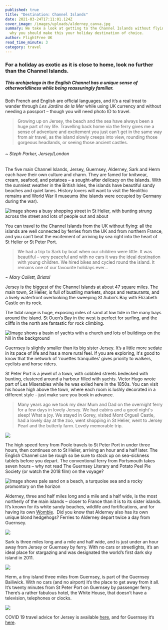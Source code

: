 ```yaml
---
published: true
title: "Destination: Channel Islands"
date: 2021-03-24T17:11:01.124Z
cover_image: /images/uploads/alderney_canva.jpg
summary: We take a look at getting to the Channel Islands without flying, and
  why you should make this your holiday destination of choice.
author: FlightFree UK
read_time_minute: 3
category: travel
---
```

### For a holiday as exotic as it is close to home, look no further than the Channel Islands. 

##### This archipelago in the English Channel has a unique sense of otherworldliness while being reassuringly familiar. 

Both French and English are official languages, and it’s a real treat to wander through *Les Jardins de la Mer* while using UK currency and without needing a passport – though you will need photo ID to travel. 

> G﻿rowing up on Jersey, the beach and the sea have always been a huge part of my life. Travelling back home via the ferry gives me a sense of adventure and excitement you just can't get in the same way from air travel, as the island slowly creeps into view, rounding those gorgeous headlands, or seeing those ancient castles.

###### *~﻿ Steph Parker, Jersey/London*

The five main Channel Islands, Jersey, Guernsey, Alderney, Sark and Herm each have their own culture and charm. They are famed for knitwear, cream, seafood, and potatoes – a sought-after delicacy on the islands. With the sunniest weather in the British Isles, the islands have beautiful sandy beaches and quiet lanes. History lovers will want to visit the Neolithic remains and World War II museums (the islands were occupied by Germany during the war). 

![Image shows a busy shopping street in St Helier, with bunting strung across the street and lots of people out and about](/images/uploads/st_helier.jpg "St Helier, the main town in Jersey")

You can travel to the Channel Islands from the UK without flying: all the islands are well connected by ferries from the UK and from northern France, and you can’t beat the excitement of arriving by sea right into the heart of St Helier or St Peter Port. 

> W﻿e had a trip to Sark by boat when our children were little. It was beautiful – very peaceful and with no cars it was the ideal destination with young children. We hired bikes and cycled round the island. It remains one of our favourite holidays ever...

*~ M﻿ary Collett, Bristol* 

Jersey is the biggest of the Channel Islands at about 47 square miles. The main town, St Helier, is full of bustling markets, shops and restaurants, and a lively waterfront overlooking the sweeping St Aubin’s Bay with Elizabeth Castle on its rock. 

The tidal range is huge, exposing miles of sand at low tide in the many bays around the island. St Ouen’s Bay in the west is perfect for surfing, and the cliffs in the north are fantastic for rock climbing. 

![Image shows a basin of yachts with a church and lots of buildings on the hill in the background](/images/uploads/stpeterport.jpg "St Peter Port, Guernsey")

Guernsey is slightly smaller than its big sister Jersey. It’s a little more sedate in its pace of life and has a more rural feel. If you are exploring, it's good to know that the network of ‘rouettes tranquilles’ gives priority to walkers, cyclists and horse riders. 

St Peter Port is a jewel of a town, with cobbled streets bedecked with bunting, clustered around a harbour filled with yachts. Victor Hugo wrote part of Les Miserables while he was exiled here in the 1850s. You can visit his house high above the town, where each room is lushly decorated in a different style – just make sure you book in advance.

> M﻿any years ago we took my dear Mum and Dad on the overnight ferry for a few days in lovely Jersey. We had cabins and a good night's sleep! What a joy. We stayed in Gorey, visited Mont Orgueil Castle, had a lovely day at the zoo, went shopping in St Helier, went to Jersey Pearl and the butterly farm. Lovely memorable trip. 

![](/images/uploads/quotes2.jpg)

The high speed ferry from Poole travels to St Peter Port in under three hours, then continues on to St Helier, arriving an hour and a half later. The English Channel can be rough so be sure to stock up on sea-sickness tablets before you depart. The conventional ferry from Portsmouth takes seven hours – why not read The Guernsey Literary and Potato Peel Pie Society (or watch the 2018 film) on the voyage?  

![Image shows pale sand on a beach, a turquoise sea and a rocky promontory on the horizon](/images/uploads/alderney.jpg "Alderney")

Alderney, three and half miles long and a mile and a half wide, is the most northerly of the main islands – closer to France than it is to its sister islands. It’s known for its white sandy beaches, wildlife and fortifications, and for having its own [Womble](http://www.bbc.co.uk/ahistoryoftheworld/objects/KbrGaWZpQj2npZdbHWvwrA).  Did you know that Alderney also has its own unique blond hedgehogs? Ferries to Alderney depart twice a day from Guernsey. 

![](/images/uploads/quotes3.jpg)

Sark is three miles long and a mile and half wide, and is just under an hour away from Jersey or Guernsey by ferry. With no cars or streetlights, it’s an ideal place for stargazing and was designated the world’s first dark sky island in 2011.

![](/images/uploads/quotes4.jpg)

Herm, a tiny island three miles from Guernsey, is part of the Guernsey Bailiwick. With no cars (and no airport) it’s the place to get away from it all. It’s twenty minutes from St Peter Port on Guernsey by passenger ferry. There’s a rather fabulous hotel, the White House, that doesn’t have a television, telephones or clocks. 

![](/images/uploads/quotes5.jpg)

COVID 19 travel advice for Jersey is available [here](https://www.gov.je/Health/Coronavirus/Travel/Pages/CoronavirusTravelAdvice.aspx), and for Guernsey it’s [here](https://covid19.gov.gg/guidance/travel).
